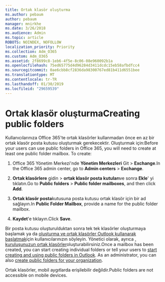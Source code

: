 ```yaml
---
title: Ortak klasör oluşturma
ms.author: pebaum
author: pebaum
manager: mnirkhe
ms.date: 3/26/2018
ms.audience: Admin
ms.topic: article
ROBOTS: NOINDEX, NOFOLLOW
localization_priority: Priority
ms.collection: Adm_O365
ms.custom: Adm_O365
ms.assetid: 2f8699c8-1eb6-4f5e-8c06-08e960092b1a
ms.openlocfilehash: 75ed65775d4d96284d3411dcdc15eb58afbdfcc4
ms.sourcegitcommit: 0ae6cbb8cf2836da98300767ed81b411d6551bee
ms.translationtype: MT
ms.contentlocale: tr-TR
ms.lasthandoff: 01/30/2019
ms.locfileid: "29659539"
---
```

# <a name="creating-public-folders"></a><span data-ttu-id="ac39d-102">Ortak klasör oluşturma</span><span class="sxs-lookup"><span data-stu-id="ac39d-102">Creating public folders</span></span>

<span data-ttu-id="ac39d-p101">Kullanıcılarınıza Office 365'te ortak klasörler kullanmadan önce en az bir ortak klasör posta kutusu oluşturmak gerekecektir. Oluşturmak için:</span><span class="sxs-lookup"><span data-stu-id="ac39d-p101">Before your users can use public folders in Office 365, you will need to create at least one public folder mailbox. To create:</span></span>
  
1. <span data-ttu-id="ac39d-105">Office 365 Yönetim Merkezi'nde **Yönetim Merkezleri** Git \> **Exchange**.</span><span class="sxs-lookup"><span data-stu-id="ac39d-105">In the Office 365 admin center, go to **Admin centers** \> **Exchange**.</span></span>
    
2. <span data-ttu-id="ac39d-106">**Ortak klasörlere** gidin \> **ortak klasör posta kutuları**ve sonra **Ekle**' yi tıklatın.</span><span class="sxs-lookup"><span data-stu-id="ac39d-106">Go to **Public folders** \> **Public folder mailboxes**, and then click **Add**.</span></span>
    
3. <span data-ttu-id="ac39d-107">**Ortak klasör posta**kutusuna posta kutusu ortak klasör için bir ad sağlayın.</span><span class="sxs-lookup"><span data-stu-id="ac39d-107">In **Public Folder Mailbox**, provide a name for the public folder mailbox.</span></span>
    
4. <span data-ttu-id="ac39d-108">**Kaydet**'e tıklayın.</span><span class="sxs-lookup"><span data-stu-id="ac39d-108">Click **Save**.</span></span>
    
<span data-ttu-id="ac39d-p102">Bir posta kutusu oluşturulduktan sonra tek tek klasörler oluşturmaya başlamak ya da [oluşturma ve ortak klasörler Outlook kullanarak başlatmak](https://support.office.com/article/Create-and-share-a-public-folder-in-Outlook-a2835011-d524-4a5c-a207-05c159bb2a97)için kullanıcılarınızın söyleyin. Yönetici olarak, ayrıca [, kuruluşunuzun ortak klasörler](https://technet.microsoft.com/library/bb691104%28v=exchg.150%29.aspx)oluşturabilirsiniz.</span><span class="sxs-lookup"><span data-stu-id="ac39d-p102">Once a mailbox has been created, you can start creating individual folders or tell your users to [start creating and using public folders in Outlook](https://support.office.com/article/Create-and-share-a-public-folder-in-Outlook-a2835011-d524-4a5c-a207-05c159bb2a97). As an administrator, you can also [create public folders for your organization](https://technet.microsoft.com/library/bb691104%28v=exchg.150%29.aspx).</span></span>
  
<span data-ttu-id="ac39d-111">Ortak klasörler, mobil aygıtlarda erişilebilir değildir.</span><span class="sxs-lookup"><span data-stu-id="ac39d-111">Public folders are not accessible on mobile devices.</span></span>
  

